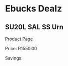 
# Ebucks Dealz
## SU20L SAL SS Urn
[Product Page](https://www.ebucks.com/web/shop/productSelected.do?prodId=1214559811&catId=704985963)

Price: R1550.00

Savings: 


	